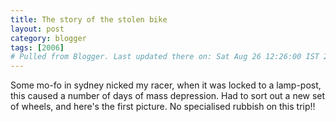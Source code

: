 ```yaml
---
title: The story of the stolen bike
layout: post
category: blogger
tags: [2006]
# Pulled from Blogger. Last updated there on: Sat Aug 26 12:26:00 IST 2006
---
```

Some mo-fo in sydney nicked my racer, when it was locked to a lamp-post, this caused a number of days of mass depression. Had to sort out a new set of wheels, and here's the first picture. No specialised rubbish on this trip!!<br /><br /><a onblur="try {parent.deselectBloggerImageGracefully();} catch(e) {}" href="http://photos1.blogger.com/blogger/916/2956/1600/IMG_2002.jpg"><img style="display:block; margin:0px auto 10px; text-align:center;cursor:pointer; cursor:hand;" src="http://photos1.blogger.com/blogger/916/2956/320/IMG_2002.jpg" border="0" alt="" /></a>
